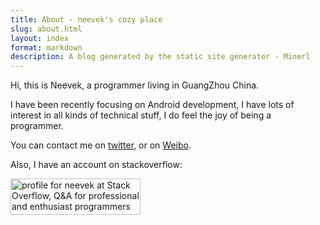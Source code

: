 ```yaml
---
title: About - neevek's cozy place 
slug: about.html 
layout: index 
format: markdown
description: A blog generated by the static site generator - Minerl
---
```


Hi, this is Neevek, a programmer living in GuangZhou China.

I have been recently focusing on Android development, I have lots of interest in all kinds of technical stuff, I do feel the joy of being a programmer.

You can contact me on [twitter](https://twitter.com/neevekest), or on [Weibo](http://weibo.com/neevek).

Also, I have an account on stackoverflow:

<a href="http://stackoverflow.com/users/668963/neevek">
<img src="http://stackoverflow.com/users/flair/668963.png" width="208" height="58" alt="profile for neevek at Stack Overflow, Q&amp;A for professional and enthusiast programmers" title="profile for neevek at Stack Overflow, Q&amp;A for professional and enthusiast programmers">
</a>
